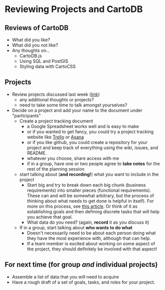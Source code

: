 # Reviewing Projects and CartoDB

## Reviews of CartoDB
- What did you like?
- What did you not like?
- Any thoughts on...
  - CartoDB.js
  - Using SQL and PostGIS
  - Styling data with CartoCSS

## Projects
- Review projects discussed last week ([link](https://docs.google.com/spreadsheets/d/1kQlnirk1vBnks1vbu__OWR-zazp7rfZFNGHuqthE8co/edit#gid=0))
    + any additional thoughts or projects?
    + need to take some time to talk amongst yourselves?
- Decide on a project and add your name to the document under "participants"
    + Create a project tracking document 
        * a Google Spreadsheet works well and is easy to make
        * or if you wanted to get fancy, you could try a project tracking website like [Trello](https://trello.com/b/qflW402J/test) or [Asana](https://asana.com/)
        * or if you like github, you could create a repository for your project and keep track of everything using the wiki, issues, and README.
        * whatever you choose, share access with me
        * if in a group, have one or two people agree to **take notes** for the rest of the planning session
    + start talking about (**and recording!**) what you want to include in the project
      + Start big and try to break down each big chunk (business requirements) into smaller pieces (functional requirements). These can and will be somewhat arbitrary, but the process of thinking about what needs to get done is helpful in itself). For more on this process, see [this article](http://smallbusiness.chron.com/functional-requirements-vs-business-requirements-65938.html). Or think of it as establishing goals and then defining discrete tasks that will help you achieve that goal.
      + What data do you need? (again, **record** it as you discuss it)                           
    + If in a group, start talking about **who wants to do what**
        * Doesn't necessarily need to be about each person doing what they have the most experience with, although that can help.
        * If a team member is excited about working on some aspect of the project, they should definitely be involved with that aspect!

## For next time (for group *and* individual projects)
- Assemble a list of data that you will need to acquire
- Have a rough draft of a set of goals, tasks, and roles for your project.

